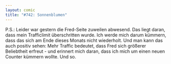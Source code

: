 ```yaml
---
layout: comic
title: "#742: Sonnenblumen"
---
```


P.S.: Leider war gestern die Fred-Seite zuweilen abwesend. Das liegt daran, dass mein Trafficlimit überschritten wurde. Ich werde mich darum kümmern, dass das sich am Ende dieses Monats nicht wiederholt.
Und man kann das auch positiv sehen: Mehr Traffic bedeutet, dass Fred sich größerer Beliebtheit erfreut - und erinnert mich daran, dass ich mich um einen neuen Counter kümmern wollte.
Und so. 
